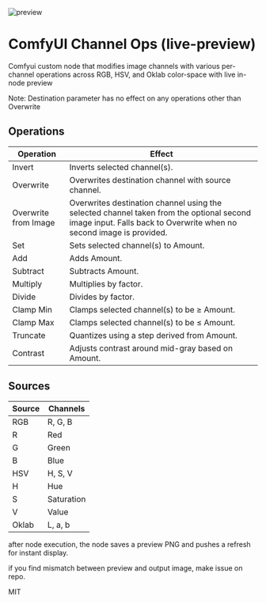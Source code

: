 ![preview](./preview.gif)

# ComfyUI Channel Ops (live-preview)

Comfyui custom node that modifies image channels with various per-channel operations across RGB, HSV, and Oklab color-space with live in-node preview

Note: Destination parameter has no effect on any operations other than Overwrite

## Operations

| Operation | Effect |
|-----------|--------|
| Invert    | Inverts selected channel(s). |
| Overwrite | Overwrites destination channel with source channel. |
| Overwrite from Image | Overwrites destination channel using the selected channel taken from the optional second image input. Falls back to Overwrite when no second image is provided. |
| Set       | Sets selected channel(s) to Amount. |
| Add       | Adds Amount. |
| Subtract  | Subtracts Amount. |
| Multiply  | Multiplies by factor. |
| Divide    | Divides by factor. |
| Clamp Min | Clamps selected channel(s) to be ≥ Amount. |
| Clamp Max | Clamps selected channel(s) to be ≤ Amount. |
| Truncate  | Quantizes using a step derived from Amount. |
| Contrast  | Adjusts contrast around mid-gray based on Amount. |

## Sources

| Source | Channels |
|--------|----------|
| RGB    | R, G, B  |
| R      | Red      |
| G      | Green    |
| B      | Blue     |
| HSV    | H, S, V  |
| H      | Hue      |
| S      | Saturation |
| V      | Value    |
| Oklab  | L, a, b  |

after node execution, the node saves a preview PNG and pushes a refresh for instant display.

if you find mismatch between preview and output image, 
make issue on repo.

MIT
